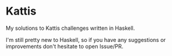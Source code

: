 # Kattis

My solutions to Kattis challenges written in Haskell.

I'm still pretty new to Haskell, so if you have any suggestions or improvements don't hesitate to open Issue/PR.
